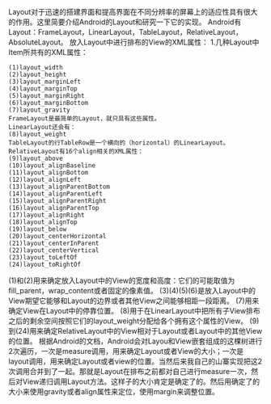 Layout对于迅速的搭建界面和提高界面在不同分辨率的屏幕上的适应性具有很大的作用。这里简要介绍Android的Layout和研究一下它的实现。
Android有Layout：FrameLayout，LinearLayout，TableLayout，RelativeLayout，AbsoluteLayout。
放入Layout中进行排布的View的XML属性：
1.几种Layout中Item所共有的XML属性：
```  
(1)layout_width
(2)layout_height
(3)layout_marginLeft
(4)layout_marginTop
(5)layout_marginRight
(6)layout_marginBottom
(7)layout_gravity
FrameLayout是最简单的Layout，就只具有这些属性。
LinearLayout还会有：
(8)layout_weight
TableLayout的行TableRow是一个横向的（horizontal）的LinearLayout。
RelativeLayout有16个align相关的XML属性：
(9)layout_above
(10)layout_alignBaseline
(11)layout_alignBottom
(12)layout_alignLeft
(13)layout_alignParentBottom
(14)layout_alignParentLeft
(15)layout_alignParentRight
(16)layout_alignParentTop
(17)layout_alignRight
(18)layout_alignTop
(19)layout_below
(20)layout_centerHorizontal
(21)layout_centerInParent
(22)layout_centerVertical
(23)layout_toLeftOf
(24)layout_toRightOf
```
(1)和(2)用来确定放入Layout中的View的宽度和高度：它们的可能取值为fill_parent，wrap_content或者固定的像素值。
(3)(4)(5)(6)是放入Layout中的View期望它能够和Layout的边界或者其他View之间能够相距一段距离。
(7)用来确定View在Layout中的停靠位置。
(8)用于在LinearLayout中把所有子View排布之后的剩余空间按照它们的layout_weight分配给各个拥有这个属性的View。
(9)到(24)用来确定RelativeLayout中的View相对于Layout或者Layout中的其他View的位置。
根据Android的文档，Android会对Layou和View嵌套组成的这棵树进行2次遍历，一次是measure调用，用来确定Layout或者View的大小；一次是layout调用，用来确定Layout或者view的位置。当然后来我自己的山寨实现把这2次调用合并到了一起。那就是Layout在排布之前都对自己进行measure一次，然后对View递归调用Layout方法。这样子的大小肯定是确定了的。然后用确定了的大小来使用gravity或者align属性来定位，使用margin来调整位置。